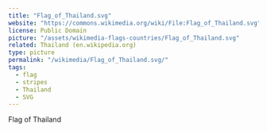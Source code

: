 ```yaml
---
title: "Flag_of_Thailand.svg"
website: "https://commons.wikimedia.org/wiki/File:Flag_of_Thailand.svg"
license: Public Domain
picture: "/assets/wikimedia-flags-countries/Flag_of_Thailand.svg"
related: Thailand (en.wikipedia.org)
type: picture
permalink: "/wikimedia/Flag_of_Thailand.svg/"
tags:
  - flag
  - stripes
  - Thailand
  - SVG
---
```

Flag of Thailand